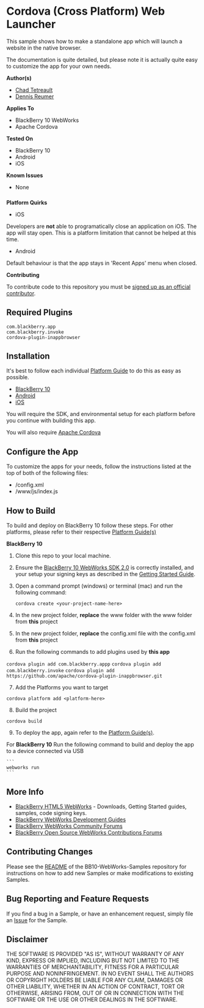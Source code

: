 # Cordova (Cross Platform) Web Launcher

This sample shows how to make a standalone app which will launch a website in the native browser.

The documentation is quite detailed, but please note it is actually quite easy to customize the app for your own needs.

**Author(s)**

* [Chad Tetreault](http://www.twitter.com/chadtatro)
* [Dennis Reumer](http://www.twitter.com/reumerd)

**Applies To**

* BlackBerry 10 WebWorks
* Apache Cordova

**Tested On**

* BlackBerry 10
* Android
* iOS

**Known Issues**

* None

###

**Platform Quirks**

* iOS

 Developers are **not** able to programatically close an application on iOS. The app will stay open. This is a platform limitation that cannot be helped at this time.

* Android

 Default behaviour is that the app stays in 'Recent Apps' menu when closed.

**Contributing**

 To contribute code to this repository you must be [signed up as an official contributor](http://blackberry.github.com/howToContribute.html).

## Required Plugins ##

	com.blackberry.app
	com.blackberry.invoke
	cordova-plugin-inappbrowser

## Installation ##

It's best to follow each individual [Platform Guide](https://cordova.apache.org/docs/en/4.0.0/guide_platforms_index.md.html#Platform%20Guides) to do this as easy as possible.

* [BlackBerry 10](https://developer.blackberry.com/html5/documentation/v2_2/getting_started.html)
* [Android](https://cordova.apache.org/docs/en/4.0.0/guide_platforms_android_index.md.html#Android%20Platform%20Guide)
* [iOS](https://cordova.apache.org/docs/en/4.0.0/guide_platforms_ios_index.md.html#iOS%20Platform%20Guide)

You will require the SDK, and environmental setup for each platform before you continue with building this app.

You will also require [Apache Cordova](http://cordova.io)

## Configure the App
To customize the apps for your needs, follow the instructions listed at the top of both of the following files:

* /config.xml
* /www/js/index.js


## How to Build

To build and deploy on BlackBerry 10 follow these steps. For other platforms, please refer to their respective [Platform Guide(s)](https://cordova.apache.org/docs/en/4.0.0/guide_platforms_index.md.html#Platform%20Guides)

**BlackBerry 10**

1. Clone this repo to your local machine.

2. Ensure the [BlackBerry 10 WebWorks SDK 2.0](https://developer.blackberry.com/html5/download/sdk) is correctly installed, and your setup your signing keys as described in the [Getting Started Guide](https://developer.blackberry.com/html5/documentation/v2_2/getting_started.htm).

3. Open a command prompt (windows) or terminal (mac) and run the following command:

	```
	cordova create <your-project-name-here>
	```

4. In the new project folder, **replace** the www folder with the www folder from **this** project

5. In the new project folder, **replace** the config.xml file with the config.xml from **this** project


6. Run the following commands to add plugins used by **this app**

 ```cordova plugin add com.blackberry.appp```
 ```cordova plugin add com.blackberry.invoke```
 ```cordova plugin add https://github.com/apache/cordova-plugin-inappbrowser.git```

7. Add the Platforms you want to target

 ```cordova platform add <platform-here>```

8. Build the project

 ```cordova build```

9. To deploy the app, again refer to the [Platform Guide(s)](https://cordova.apache.org/docs/en/4.0.0/guide_platforms_index.md.html#Platform%20Guides).

 For **BlackBerry 10** Run the following command to build and deploy the app to a device connected via USB

	```
	webworks run
	```

## More Info

* [BlackBerry HTML5 WebWorks](https://bdsc.webapps.blackberry.com/html5/) - Downloads, Getting Started guides, samples, code signing keys.
* [BlackBerry WebWorks Development Guides](https://bdsc.webapps.blackberry.com/html5/documentation)
* [BlackBerry WebWorks Community Forums](http://supportforums.blackberry.com/t5/Web-and-WebWorks-Development/bd-p/browser_dev)
* [BlackBerry Open Source WebWorks Contributions Forums](http://supportforums.blackberry.com/t5/BlackBerry-WebWorks/bd-p/ww_con)

## Contributing Changes

Please see the [README](https://github.com/blackberry/BB10-WebWorks-Samples) of the BB10-WebWorks-Samples repository for instructions on how to add new Samples or make modifications to existing Samples.

## Bug Reporting and Feature Requests

If you find a bug in a Sample, or have an enhancement request, simply file an [Issue](https://github.com/blackberry/BB10-WebWorks-Samples/issues) for the Sample.

## Disclaimer

THE SOFTWARE IS PROVIDED "AS IS", WITHOUT WARRANTY OF ANY KIND, EXPRESS OR IMPLIED, INCLUDING BUT NOT LIMITED TO THE WARRANTIES OF MERCHANTABILITY, FITNESS FOR A PARTICULAR PURPOSE AND NONINFRINGEMENT. IN NO EVENT SHALL THE AUTHORS OR COPYRIGHT HOLDERS BE LIABLE FOR ANY CLAIM, DAMAGES OR OTHER LIABILITY, WHETHER IN AN ACTION OF CONTRACT, TORT OR OTHERWISE, ARISING FROM, OUT OF OR IN CONNECTION WITH THE SOFTWARE OR THE USE OR OTHER DEALINGS IN THE SOFTWARE.
